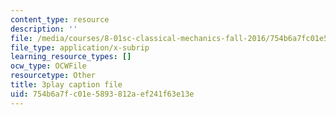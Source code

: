 ```yaml
---
content_type: resource
description: ''
file: /media/courses/8-01sc-classical-mechanics-fall-2016/754b6a7fc01e5893812aef241f63e13e_WwvDJqtHNBU.vtt
file_type: application/x-subrip
learning_resource_types: []
ocw_type: OCWFile
resourcetype: Other
title: 3play caption file
uid: 754b6a7f-c01e-5893-812a-ef241f63e13e
---
```

